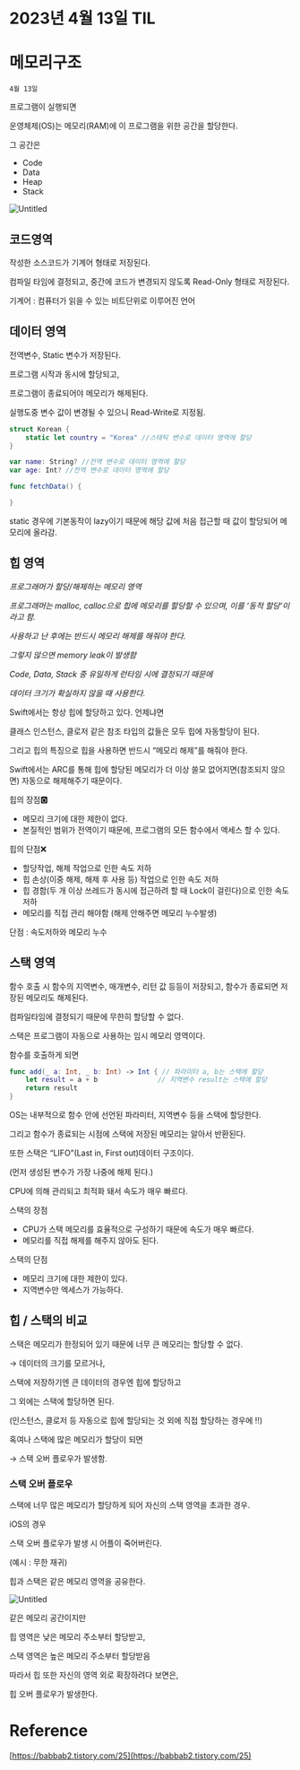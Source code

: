 # 2023년 4월 13일 TIL

# 메모리구조

`4월 13일`

프로그램이 실행되면

운영체제(OS)는 메모리(RAM)에 이 프로그램을 위한 공간을 할당한다.

그 공간은

- Code
- Data
- Heap
- Stack

![Untitled](https://s3-us-west-2.amazonaws.com/secure.notion-static.com/d091fa1e-c409-4bd0-8e13-a8dee395b177/Untitled.png)

## 코드영역

작성한 소스코드가 기계어 형태로 저장된다.

컴파일 타임에 결정되고, 중간에 코드가 변경되지 않도록 Read-Only 형태로 저장된다.

기계어 : 컴퓨터가 읽을 수 있는 비트단위로 이루어진 언어

## 데이터 영역

전역변수, Static 변수가 저장된다.

프로그램 시작과 동시에 할당되고, 

프로그램이 종료되어야 메모리가 해제된다.

실행도중 변수 값이 변경될 수 있으니 Read-Write로 지정됨.

```swift
struct Korean {
    static let country = "Korea" //스태틱 변수로 데이터 영역에 할당
}

var name: String? //전역 변수로 데이터 영역에 할당
var age: Int? //전역 변수로 데이터 영역에 할당

func fetchData() {

}
```

static 경우에 기본동작이 lazy이기 때문에 해당 값에 처음 접근할 때 값이 할당되어 메모리에 올라감.

## 힙 영역

*프로그래머가 할당/해제하는 메모리 영역*

*프로그래머는 malloc, calloc으로 힙에 메모리를 할당할 수 있으며, 이를 ‘동적 할당’이라고 함.*

*사용하고 난 후에는 반드시 메모리 해제를 해줘야 한다.*

*그렇지 않으면 memory leak이 발생함*

*Code, Data, Stack 중 유일하게 런타임 시에 결정되기 때문에*

*데이터 크기가 확실하지 않을 때 사용한다.*

Swift에서는 항상 힙에 할당하고 있다. 언제냐면

클래스 인스턴스, 클로저 같은 참조 타입의 값들은 모두 힙에 자동할당이 된다.

그리고 힙의 특징으로 힙을 사용하면 반드시 “메모리 해제”를 해줘야 한다.

Swift에서는 ARC를 통해 힙에 할당된 메모리가 더 이상 쓸모 없어지면(참조되지 않으면) 자동으로 해제해주기 때문이다.

힙의 장점🅾️

- 메모리 크기에 대한 제한이 없다.
- 본질적인 범위가 전역이기 때문에, 프로그램의 모든 함수에서 액세스 할 수 있다.

힙의 단점❌

- 할당작업, 해제 작업으로 인한 속도 저하
- 힙 손상(이중 해제, 해제 후 사용 등) 작업으로 인한 속도 저하
- 힙 경함(두 개 이상 쓰레드가 동시에 접근하려 할 때 Lock이 걸린다)으로 인한 속도 저하
- 메모리를 직접 관리 해야함 (해제 안해주면 메모리 누수발생)

단점 : 속도저하와 메모리 누수 

## 스택 영역

함수 호출 시 함수의 지역변수, 매개변수, 리턴 값 등등이 저장되고, 함수가 종료되면 저장된 메모리도 해제된다.

컴파일타임에 결정되기 때문에 무한히 할당할 수 없다.

스택은 프로그램이 자동으로 사용하는 임시 메모리 영역이다.

함수를 호출하게 되면

```swift
func add(_ a: Int, _ b: Int) -> Int { // 파라미터 a, b는 스택에 할당
    let result = a + b               // 지역변수 result는 스택에 할당
    return result
}
```

OS는 내부적으로 함수 안에 선언된 파라미터, 지역변수 등을 스택에 할당한다.

그리고 함수가 종료되는 시점에 스택에 저장된 메모리는 알아서 반환된다.

또한 스택은 “LIFO”(Last in, First out)데이터 구조이다.

(먼저 생성된 변수가 가장 나중에 해제 된다.)

CPU에 의해 관리되고 최적화 돼서 속도가 매우 빠르다.

스택의 장점

- CPU가 스택 메모리를 효율적으로 구성하기 때문에 속도가 매우 빠르다.
- 메모리를 직접 해제를 해주지 않아도 된다.

스택의 단점

- 메모리 크기에 대한 제한이 있다.
- 지역변수만 엑세스가 가능하다.

## 힙 / 스택의 비교

스택은 메모리가 한정되어 있기 때문에 너무 큰 메모리는 할당할 수 없다.

→ 데이터의 크기를 모르거나, 

스택에 저장하기엔 큰 데이터의 경우엔 힙에 할당하고

그 외에는 스택에 할당하면 된다.

(인스턴스, 클로저 등 자동으로 힙에 할당되는 것 외에 직접 할당하는 경우에 ‼️)

혹여나 스택에 많은 메모리가 할당이 되면

→ 스택 오버 플로우가 발생함.

### 스택 오버 플로우

스택에 너무 많은 메모리가 할당하게 되어 자신의 스택 영역을 초과한 경우.

iOS의 경우 

스택 오버 플로우가 발생 시 어플이 죽어버린다.

(예시 : 무한 재귀)

힙과 스택은 같은 메모리 영역을 공유한다.

![Untitled](https://s3-us-west-2.amazonaws.com/secure.notion-static.com/36dd7d3d-05d6-408f-b11e-64795c0bf684/Untitled.png)

같은 메모리 공간이지만

힙 영역은 낮은 메모리 주소부터 할당받고,

스택 영역은 높은 메모리 주소부터 할당받음

따라서 힙 또한 자신의 영역 외로 확장하려다 보면은,

힙 오버 플로우가 발생한다.

# Reference

[https://babbab2.tistory.com/25](https://babbab2.tistory.com/25)
